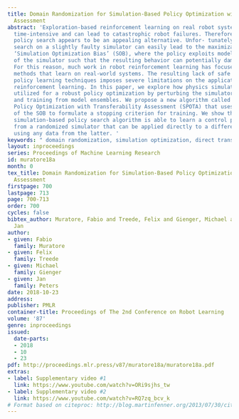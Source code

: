 ```yaml
---
title: Domain Randomization for Simulation-Based Policy Optimization with Transferability
  Assessment
abstract: 'Exploration-based reinforcement learning on real robot systems is generally
  time-intensive and can lead to catastrophic robot failures. Therefore, simulation-based
  policy search appears to be an appealing alternative. Unfor- tunately, running policy
  search on a slightly faulty simulator can easily lead to the maximization of the
  ‘Simulation Optimization Bias’ (SOB), where the policy exploits modeling errors
  of the simulator such that the resulting behavior can potentially damage the robot.
  For this reason, much work in robot reinforcement learning has focused on model-free
  methods that learn on real-world systems. The resulting lack of safe simulation-based
  policy learning techniques imposes severe limitations on the application of robot
  reinforcement learning. In this paper, we explore how physics simulations can be
  utilized for a robust policy optimization by perturbing the simulator’s parameters
  and training from model ensembles. We propose a new algorithm called Simulation-based
  Policy Optimization with Transferability Assessment (SPOTA) that uses a biased estimator
  of the SOB to formulate a stopping criterion for training. We show that the new
  simulation-based policy search algorithm is able to learn a control policy exclusively
  from a randomized simulator that can be applied directly to a different system without
  using any data from the latter. '
keywords: " domain randomization, simulation optimization, direct transfer"
layout: inproceedings
series: Proceedings of Machine Learning Research
id: muratore18a
month: 0
tex_title: Domain Randomization for Simulation-Based Policy Optimization with Transferability
  Assessment
firstpage: 700
lastpage: 713
page: 700-713
order: 700
cycles: false
bibtex_author: Muratore, Fabio and Treede, Felix and Gienger, Michael and Peters,
  Jan
author:
- given: Fabio
  family: Muratore
- given: Felix
  family: Treede
- given: Michael
  family: Gienger
- given: Jan
  family: Peters
date: 2018-10-23
address: 
publisher: PMLR
container-title: Proceedings of The 2nd Conference on Robot Learning
volume: '87'
genre: inproceedings
issued:
  date-parts:
  - 2018
  - 10
  - 23
pdf: http://proceedings.mlr.press/v87/muratore18a/muratore18a.pdf
extras:
- label: Supplementary video #1
  link: https://www.youtube.com/watch?v=ORi9sjhs_tw
- label: Supplementary video #2
  link: https://www.youtube.com/watch?v=RQ7zq_bcv_k
# Format based on citeproc: http://blog.martinfenner.org/2013/07/30/citeproc-yaml-for-bibliographies/
---
```

